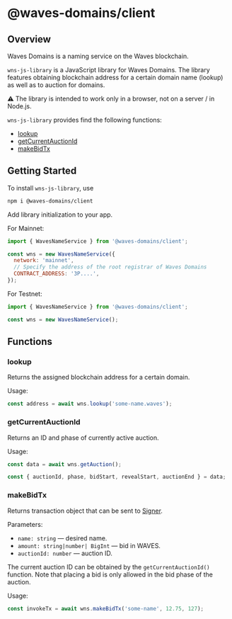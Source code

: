 # @waves-domains/client

## Overview

Waves Domains is a naming service on the Waves blockchain.

`wns-js-library` is a JavaScript library for Waves Domains. The library features obtaining blockchain address for a certain domain name (lookup) as well as to auction for domains.

⚠ The library is intended to work only in a browser, not on a server / in Node.js.

`wns-js-library` provides find the following functions:

- [lookup](#lookup)
- [getCurrentAuctionId](#getcurrentauctionid)
- [makeBidTx](#makebidtx)

## Getting Started

To install `wns-js-library`, use

```bash
npm i @waves-domains/client
```

Add library initialization to your app.

For Mainnet:

```javascript
import { WavesNameService } from '@waves-domains/client';

const wns = new WavesNameService({
  network: 'mainnet',
  // Specify the address of the root registrar of Waves Domains
  CONTRACT_ADDRESS: '3P....',
});
```

For Testnet:

```javascript
import { WavesNameService } from '@waves-domains/client';

const wns = new WavesNameService();
```

## Functions

### lookup

Returns the assigned blockchain address for a certain domain.

Usage:

```javascript
const address = await wns.lookup('some-name.waves');
```

### getCurrentAuctionId

Returns an ID and phase of currently active auction.

Usage:

```javascript
const data = await wns.getAuction();

const { auctionId, phase, bidStart, revealStart, auctionEnd } = data;
```

### makeBidTx

Returns transaction object that can be sent to [Signer](https://docs.waves.tech/en/building-apps/waves-api-and-sdk/client-libraries/signer#create-transactions).

Parameters:

- `name: string` — desired name.
- `amount: string|number| BigInt` — bid in WAVES.
- `auctionId: number` — auction ID.

The current auction ID can be obtained by the `getCurrentAuctionId()` function. Note that placing a bid is only allowed in the bid phase of the auction.

Usage:

```javascript
const invokeTx = await wns.makeBidTx('some-name', 12.75, 127);
```
